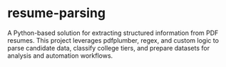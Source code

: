 # resume-parsing
A Python-based solution for extracting structured information from PDF resumes. This project leverages pdfplumber, regex, and custom logic to parse candidate data, classify college tiers, and prepare datasets for analysis and automation workflows.  
